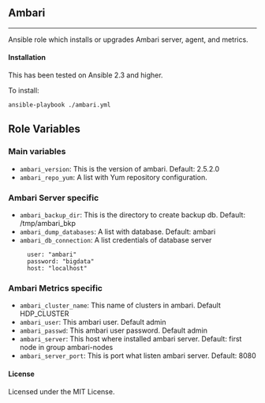 ## Ambari

---

Ansible role which installs or upgrades Ambari server, agent, and metrics.

#### Installation

This has been tested on Ansible 2.3 and higher.

To install:

```
ansible-playbook ./ambari.yml
```

## Role Variables

### Main variables
* `ambari_version`: This is the version of ambari. Default: 2.5.2.0
* `ambari_repo_yum`: A list with Yum repository configuration.

### Ambari Server specific

* `ambari_backup_dir`: This is the directory to create backup db. Default: /tmp/ambari_bkp
* `ambari_dump_databases`: A list with database. Default: ambari
* `ambari_db_connection`: A list credentials of database server
  ```
    user: "ambari"
    password: "bigdata"
    host: "localhost"
  ```

### Ambari Metrics specific
* `ambari_cluster_name`: This name of clusters in ambari. Default HDP_CLUSTER
* `ambari_user`: This ambari user. Default admin
* `ambari_passwd`: This ambari user password. Default admin
* `ambari_server`: This host where installed ambari server. Default: first node in group ambari-nodes
* `ambari_server_port`: This is port what listen ambari server. Default: 8080

#### License

Licensed under the MIT License.
